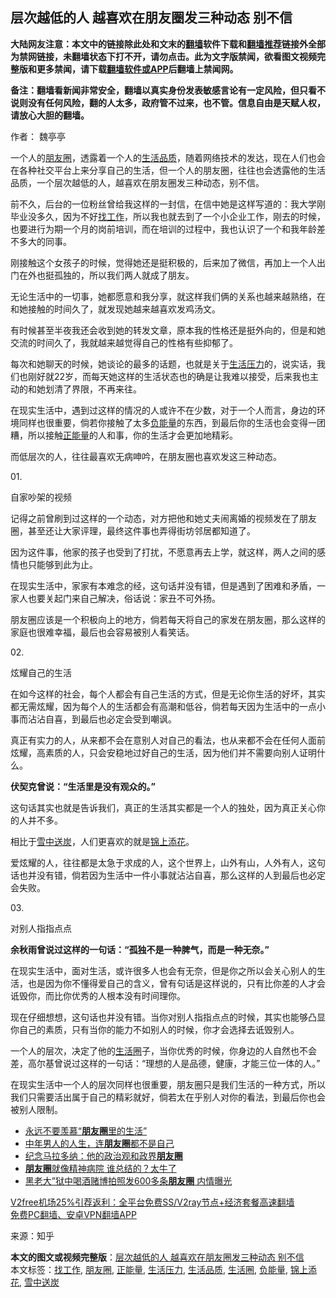  <h2>层次越低的人 越喜欢在朋友圈发三种动态 别不信</h2> <p class="notice"><b>大陆网友注意：本文中的链接除此处和文末的<a href="https://github.com/bannedbook/fanqiang" >翻墙</a>软件下载和<a href="https://github.com/killgcd/justmysocks/blob/master/README.md">翻墙推荐</a>链接外全部为禁网链接，未翻墙状态下打不开，请勿点击。此为文字版禁闻，欲看图文视频完整版和更多禁闻，请下载<a href="https://github.com/bannedbook/fanqiang">翻墙软件或APP</a>后翻墙上禁闻网。</p><p>备注：翻墙看新闻非常安全，翻墙以真实身份发表敏感言论有一定风险，但只看不说则没有任何风险，翻的人太多，政府管不过来，也不管。信息自由是天赋人权，请放心大胆的翻墙。</b></p>  <div class="entry"> <p>作者： 魏亭亭</p> <p>一个人的<a href="https://www.bannedbook.org/bnews/tag/%e6%9c%8b%e5%8f%8b%e5%9c%88/" class="st_tag internal_tag" rel="tag" title="标签 朋友圈 下的日志">朋友圈</a>，透露着一个人的<a href="https://www.bannedbook.org/bnews/tag/%E7%94%9F%E6%B4%BB%E5%93%81%E8%B4%A8/" class="st_tag internal_tag" rel="tag" title="标签 生活品质 下的日志">生活品质</a>，随着网络技术的发达，现在人们也会在各种社交平台上来分享自己的生活，但一个人的朋友圈，往往也会透露他的生活品质，一个层次越低的人，越喜欢在朋友圈发三种动态，别不信。</p> <p>前不久，后台的一位粉丝曾给我这样的一封信，在信中她是这样写道的：我大学刚毕业没多久，因为不好<a href="https://www.bannedbook.org/bnews/tag/%E6%89%BE%E5%B7%A5%E4%BD%9C/" class="st_tag internal_tag" rel="tag" title="标签 找工作 下的日志">找工作</a>，所以我也就去到了一个小企业工作，刚去的时候，也要进行为期一个月的岗前培训，而在培训的过程中，我也认识了一个和我年龄差不多大的同事。</p> <p>刚接触这个女孩子的时候，觉得她还是挺积极的，后来加了微信，再加上一个人出门在外也挺孤独的，所以我们两人就成了朋友。</p> <p>无论生活中的一切事，她都愿意和我分享，就这样我们俩的关系也越来越熟络，在和她接触的时间久了，就发现她越来越喜欢发鸡汤文。</p> <p>有时候甚至半夜我还会收到她的转发文章，原本我的性格还是挺外向的，但是和她交流的时间久了，我就越来越觉得自己的性格有些抑郁了。</p> <p>每次和她聊天的时候，她谈论的最多的话题，也就是关于<a href="https://www.bannedbook.org/bnews/tag/%E7%94%9F%E6%B4%BB%E5%8E%8B%E5%8A%9B/" class="st_tag internal_tag" rel="tag" title="标签 生活压力 下的日志">生活压力</a>的，说实话，我们也刚好就22岁，而每天她这样的生活状态也的确是让我难以接受，后来我也主动的和她划清了界限，不再来往。</p>  <p>在现实生活中，遇到过这样的情况的人或许不在少数，对于一个人而言，身边的环境同样也很重要，倘若你接触了太多<a href="https://www.bannedbook.org/bnews/tag/%E8%B4%9F%E8%83%BD%E9%87%8F/" class="st_tag internal_tag" rel="tag" title="标签 负能量 下的日志">负能量</a>的东西，到最后你的生活也会变得一团糟，所以接触<a href="https://www.bannedbook.org/bnews/tag/%e6%ad%a3%e8%83%bd%e9%87%8f/" class="st_tag internal_tag" rel="tag" title="标签 正能量 下的日志">正能量</a>的人和事，你的生活才会更加地精彩。</p> <p>而低层次的人，往往最喜欢无病呻吟，在朋友圈也喜欢发这三种动态。</p> <p>01.</p> <p>自家吵架的视频</p> <p>记得之前曾刷到过这样的一个动态，对方把他和她丈夫闹离婚的视频发在了朋友圈，甚至还让大家评理，最终这件事也弄得街坊邻居都知道了。</p> <p>因为这件事，他家的孩子也受到了打扰，不愿意再去上学，就这样，两人之间的感情也只能够到此为止。</p> <p>在现实生活中，家家有本难念的经，这句话并没有错，但是遇到了困难和矛盾，一家人也要关起门来自己解决，俗话说：家丑不可外扬。</p>  <p>朋友圈应该是一个积极向上的地方，倘若每天将自己的家发在朋友圈，那么这样的家庭也很难幸福，最后也会容易被别人看笑话。</p> <p>02.</p> <p>炫耀自己的生活</p> <p>在如今这样的社会，每个人都会有自己生活的方式，但是无论你生活的好坏，其实都无需炫耀，因为每个人的生活都会有高潮和低谷，倘若每天因为生活中的一点小事而沾沾自喜，到最后也必定会受到嘲讽。</p> <p>真正有实力的人，从来都不会在意别人对自己的看法，也从来都不会在任何人面前炫耀，高素质的人，只会安稳地过好自己的生活，因为他们并不需要向别人证明什么。</p> <p><strong>伏契克曾说：“生活里是没有观众的。”</strong></p> <p>这句话其实也就是告诉我们，真正的生活其实都是一个人的独处，因为真正关心你的人并不多。</p>  <p>相比于<a href="https://www.bannedbook.org/bnews/tag/%E9%9B%AA%E4%B8%AD%E9%80%81%E7%82%AD/" class="st_tag internal_tag" rel="tag" title="标签 雪中送炭 下的日志">雪中送炭</a>，人们更喜欢的就是<a href="https://www.bannedbook.org/bnews/tag/%E9%94%A6%E4%B8%8A%E6%B7%BB%E8%8A%B1/" class="st_tag internal_tag" rel="tag" title="标签 锦上添花 下的日志">锦上添花</a>。</p> <p>爱炫耀的人，往往都是太急于求成的人，这个世界上，山外有山，人外有人，这句话也并没有错，倘若因为生活中一件小事就沾沾自喜，那么这样的人到最后也必定会失败。</p> <p>03.</p> <p>对别人指指点点</p> <p><strong>余秋雨曾说过这样的一句话：“孤独不是一种脾气，而是一种无奈。”</strong></p> <p>在现实生活中，面对生活，或许很多人也会有无奈，但是你之所以会关心别人的生活，也是因为你不懂得爱自己的含义，曾有句话是这样说的，只有比你差的人才会诋毁你，而比你优秀的人根本没有时间理你。</p> <p>现在仔细想想，这句话也并没有错。当你对别人指指点点的时候，其实也能够凸显你自己的素质，只有当你的能力不如别人的时候，你才会选择去诋毁别人。</p>  <p>一个人的层次，决定了他的<a href="https://www.bannedbook.org/bnews/tag/%E7%94%9F%E6%B4%BB%E5%9C%88/" class="st_tag internal_tag" rel="tag" title="标签 生活圈 下的日志">生活圈</a>子，当你优秀的时候，你身边的人自然也不会差，高尔基曾说过这样的一句话：“理想的人是品德，健康，才能三位一体的人。”</p> <p>在现实生活中一个人的层次同样也很重要，朋友圈只是我们生活的一种方式，所以我们只需要活出属于自己的精彩就好，倘若太在乎别人对你的看法，到最后你也会被别人限制。</p> <ul class='op-related-articles' title='相关阅读'> <li><a href='https://www.bannedbook.org/bnews/funmedia/20201205/1442457.html' target='_blank'>永远不要羡慕“<b>朋友圈</b>里的生活”</a></li> <li><a href='https://www.bannedbook.org/bnews/lifebaike/20201128/1438345.html' target='_blank'>中年男人的人生，连<b>朋友圈</b>都不是自己</a></li> <li><a href='https://www.bannedbook.org/bnews/bblog/20201127/1437888.html' target='_blank'>纪念马拉多纳：他的政治观和政界<b>朋友圈</b></a></li> <li><a href='https://www.bannedbook.org/bnews/funmedia/20201126/1437268.html' target='_blank'><b>朋友圈</b>就像精神病院 谁总结的？太牛了</a></li> <li><a href='https://www.bannedbook.org/bnews/baitai/20201122/1435215.html' target='_blank'>黑老大”狱中喝酒赌博拍照发600多条<b>朋友圈</b> 内情曝光</a></li> </ul> <p class="texttj"> <a href="https://www.bannedbook.org/forum23/topic22702.html" target="_blank">V2free机场25%引荐返利：全平台免费SS/V2ray节点+经济套餐高速翻墙</a><br/> <a href="https://github.com/bannedbook/fanqiang/wiki/%E7%A6%81%E9%97%BB%E7%BD%91%E5%AE%89%E5%8D%93%E7%BF%BB%E5%A2%99%E6%96%B0%E9%97%BBAPP" target="_blank">免费PC翻墙、安卓VPN翻墙APP</a></p><p> 来源：知乎 </p><a name='sharetosocial'></a>       <div><b>本文的图文或视频完整版</b>：<a href='https://www.bannedbook.org/bnews/lifebaike/20201205/1442578.html'>层次越低的人 越喜欢在朋友圈发三种动态 别不信</a></div>  </div><!--END ENTRY--> <div class="postfooter"> <div>本文标签：<a href="https://www.bannedbook.org/bnews/tag/%E6%89%BE%E5%B7%A5%E4%BD%9C/" rel="tag">找工作</a>, <a href="https://www.bannedbook.org/bnews/tag/%e6%9c%8b%e5%8f%8b%e5%9c%88/" rel="tag">朋友圈</a>, <a href="https://www.bannedbook.org/bnews/tag/%e6%ad%a3%e8%83%bd%e9%87%8f/" rel="tag">正能量</a>, <a href="https://www.bannedbook.org/bnews/tag/%E7%94%9F%E6%B4%BB%E5%8E%8B%E5%8A%9B/" rel="tag">生活压力</a>, <a href="https://www.bannedbook.org/bnews/tag/%E7%94%9F%E6%B4%BB%E5%93%81%E8%B4%A8/" rel="tag">生活品质</a>, <a href="https://www.bannedbook.org/bnews/tag/%E7%94%9F%E6%B4%BB%E5%9C%88/" rel="tag">生活圈</a>, <a href="https://www.bannedbook.org/bnews/tag/%E8%B4%9F%E8%83%BD%E9%87%8F/" rel="tag">负能量</a>, <a href="https://www.bannedbook.org/bnews/tag/%E9%94%A6%E4%B8%8A%E6%B7%BB%E8%8A%B1/" rel="tag">锦上添花</a>, <a href="https://www.bannedbook.org/bnews/tag/%E9%9B%AA%E4%B8%AD%E9%80%81%E7%82%AD/" rel="tag">雪中送炭</a></div>  </div><!--END POSTFOOTER--> 